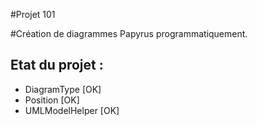 #Projet 101

#Création de diagrammes Papyrus programmatiquement.

Etat du projet :
----------------
+ DiagramType 		[OK]
+ Position		[OK]
+ UMLModelHelper	[OK]

